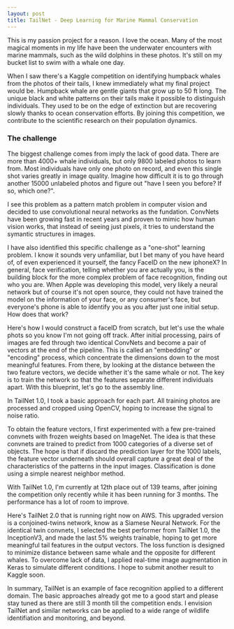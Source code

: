 ```yaml
---
layout: post
title: TailNet - Deep Learning for Marine Mammal Conservation 
---
```


This is my passion project for a reason. I love the ocean. Many of the most magical moments in my life have been the underwater encounters with marine mammals, such as the wild dolphins in these photos. It's still on my bucket list to swim with a whale one day.

When I saw there's a Kaggle competition on identifying humpback whales from the photos of their tails, I knew immediately what my final project would be. Humpback whale are gentle giants that grow up to 50 ft long. The unique black and white patterns on their tails make it possible to distinguish individuals. They used to be on the edge of extinction but are recovering slowly thanks to ocean conservation efforts. By joining this competition, we contribute to the scientific research on their population dynamics.

### The challenge

The biggest challenge comes from imply the lack of good data. There are more than 4000+ whale individuals, but only 9800 labeled photos to learn from. Most individuals have only one photo on record, and even this single shot varies greatly in image quality. Imagine how difficult it is to go through another 15000 unlabeled photos and figure out "have I seen you before? If so, which one?".

I see this problem as a pattern match problem in computer vision and decided to use convolutional neural networks as the fundation. ConvNets have been growing fast in recent years and proven to mimic how human vision works, that instead of seeing just pixels, it tries to understand the symantic structures in images.

I have also identified this specific challenge as a "one-shot" learning problem. I know it sounds very unfamiliar, but I bet many of you have heard of, of even experienced it yourself, the fancy FaceID on the new iphoneX? In general, face verification, telling whether you are actually you, is the building block for the more complex problem of face recognition, finding out who you are. When Apple was developing this model, very likely a neural network but of course it's not open source, they could not have trained the model on the information of your face, or any consumer's face, but everyone's phone is able to identify you as you after just one initial setup. How does that work?

Here's how I would construct a faceID from scratch, but let's use the whale phots so you know I'm not going off track. After initial processing, pairs of images are fed through two identical ConvNets and become a pair of vectors at the end of the pipeline. This is called an "embedding" or "encoding" process, which concentrate the dimensions down to the most meaningful features. From there, by looking at the distance between the two feature vectors, we decide whether it's the same whale or not. The key is to train the network so that the features separate different individuals apart. With this blueprint, let's go to the assembly line.

In TailNet 1.0, I took a basic approach for each part. All training photos are processed and cropped using OpenCV, hoping to increase the signal to noise ratio. 

To obtain the feature vectors, I first experimented with a few pre-trained convnets with frozen weights based on ImageNet. The idea is that these convnets are trained to predict from 1000 categories of a diverse set of objects. The hope is that if discard the prediction layer for the 1000 labels, the feature vector underneath should overall capture a great deal of the characteristics of the patterns in the input images. Classification is done using a simple nearest neighbor method.

With TailNet 1.0, I'm currently at 12th place out of 139 teams, after joining the competition only recently while it has been running for 3 months. The performance has a lot of room to improve. 

Here's TailNet 2.0 that is running right now on AWS. This upgraded version is a conjoined-twins network, know as a Siamese Neural Network. For the identical twin convnets, I selected the best performer from TailNet 1.0, the InceptionV3, and made the last 5% weights trainable, hoping to get more meaningful tail features in the output vectors. The loss function is designed to minimize distance between same whale and the opposite for different whales. To overcome lack of data, I applied real-time image augmentation in Keras to simulate different conditions. I hope to submit another result to Kaggle soon.

In summary, TailNet is an example of face recognition applied to a different domain. The basic approaches already got me to a good start and please stay tuned as there are still 3 month till the competition ends. I envision TailNet and similar networks can be applied to a wide range of wildlife identifiation and monitoring, and beyond.